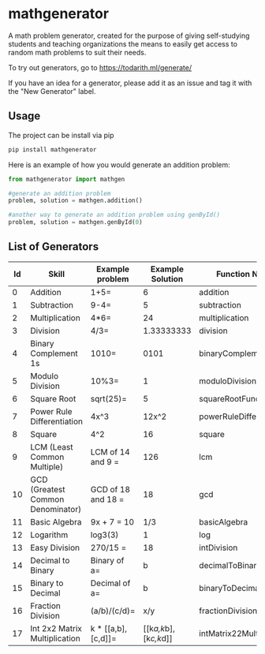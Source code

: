 # mathgenerator

A math problem generator, created for the purpose of giving self-studying students and teaching organizations the means to easily get access to random math problems to suit their needs.

To try out generators, go to <https://todarith.ml/generate/>

If you have an idea for a generator, please add it as an issue and tag it with the "New Generator" label.

## Usage

The project can be install via pip

```bash
pip install mathgenerator
```

Here is an example of how you would generate an addition problem:

```python
from mathgenerator import mathgen

#generate an addition problem
problem, solution = mathgen.addition()

#another way to generate an addition problem using genById()
problem, solution = mathgen.genById(0)
```

## List of Generators

| Id   | Skill                             | Example problem    | Example Solution      | Function Name            |
|------|-----------------------------------|--------------------|-----------------------|--------------------------|
| 0    | Addition                          | 1+5=               | 6                     | addition                 |
| 1    | Subtraction                       | 9-4=               | 5                     | subtraction              |
| 2    | Multiplication                    | 4*6=               | 24                    | multiplication           |
| 3    | Division                          | 4/3=               | 1.33333333            | division                 |
| 4    | Binary Complement 1s              | 1010=              | 0101                  | binaryComplement1s       |
| 5    | Modulo Division                   | 10%3=              | 1                     | moduloDivision           |
| 6    | Square Root                       | sqrt(25)=          | 5                     | squareRootFunction       |
| 7    | Power Rule Differentiation        | 4x^3               | 12x^2                 | powerRuleDifferentiation |
| 8    | Square                            | 4^2                | 16                    | square                   |
| 9    | LCM (Least Common Multiple)       | LCM of 14 and 9 =  | 126                   | lcm                      |
| 10   | GCD (Greatest Common Denominator) | GCD of 18 and 18 = | 18                    | gcd                      |
| 11   | Basic Algebra                     | 9x + 7 = 10        | 1/3                   | basicAlgebra             |
| 12   | Logarithm                         | log3(3)            | 1                     | log                      |
| 13   | Easy Division                     | 270/15 =           | 18                    | intDivision              |
| 14   | Decimal to Binary                 | Binary of a=       | b                     | decimalToBinary          |
| 15   | Binary to Decimal                 | Decimal of a=      | b                     | binaryToDecimal          |
| 16   | Fraction Division                 | (a/b)/(c/d)=       | x/y                   | fractionDivision         |
| 17   | Int 2x2 Matrix Multiplication     | k * [[a,b],[c,d]]= | [[k*a,k*b],[k*c,k*d]] | intMatrix22Multiplication|

